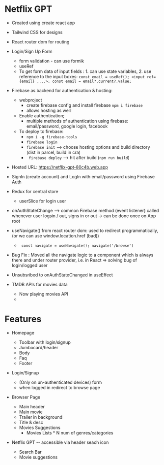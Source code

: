 # Netflix GPT
-  Created using create react app
-  Tailwind CSS for designs
-  React router dom for routing
-  Login/Sign Up Form
      -  form validation - can use formik
      -  useRef
   - To get form data of input fields : 1. can use state variables, 2. use reference to the input boxes:
      ``` const email = useRef(); <input ref={email} ....>; const email = email?.current?.value; ```
- Firebase as backend for authentication & hosting: 
  - webproject
      - create firebase config and install firebase ``` npm i firebase ```
      - allows hosting as well
  - Enable authentication; 
    - multiple methods of authentication using firebase: email/password, google login, facebook
  - To deploy to firebase:
    - ``` npm i -g firebase-tools ```
    - ``` firebase login ```
    - ``` firebase init ``` --> choose hosting options and build directory (dist in parcel, build in cra)
    - ``` firebase deploy``` --> hit after build (``` npm run build ```)
- Hosted URL: https://netflix-gpt-80c4b.web.app
- SignIn (create account) and LogIn with email/password using Firebase Auth
- Redux for central store
  - userSlice for login user
  
- onAuthStateChange --> common Firebase method (event listener) called whenever user logsin / out, signs in or out -> can be done once on App root
- useNavigate() from react router dom: used to redirect programmatically, (or we can use window.location.href (bad))
  - ``` const navigate = useNavigate(); navigate('/browse')```
- Bug Fix : Moved all the navigate logic to a component which is always there and under router provider, i.e. in React => solving bug of login/logged user
- Unsubsribed to onAuthStateChanged in useEffect

- TMDB APIs for movies data
  - Now playing movies API
  - 
# Features
- Homepage 
   - Toolbar with login/signup
   - Jumbocard/header
   - Body
   - Faq
   - Footer
 
- Login/Signup 
  - (Only on un-authenticated devices) form
  - when logged in redirect to browse page

- Browser Page
   - Main header
   - Main movie
    - Trailer in background
    - Title & desc
    - Movies Suggestions
      - Movies Lists * N num of genres/categories

- Netflix GPT -- accessible via header seach icon
   - Search Bar
   - Movie suggestions
